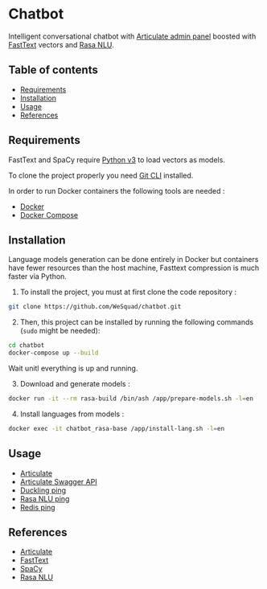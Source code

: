 # Chatbot

Intelligent conversational chatbot with [Articulate admin panel](https://samtecspg.github.io/articulate/) boosted with [FastText](https://fasttext.cc/) vectors and [Rasa NLU](https://rasa.com/).

## Table of contents

<!-- toc -->

* [Requirements](#requirements)
* [Installation](#installation)
* [Usage](#usage)
* [References](#references)

<!-- tocstop -->

## Requirements

FastText and SpaCy require [Python v3](https://www.python.org/downloads/) to load vectors as models.

To clone the project properly you need [Git CLI](https://git-scm.com/downloads) installed.

In order to run Docker containers the following tools are needed :

* [Docker](https://docs.docker.com/engine/installation/)
* [Docker Compose](https://docs.docker.com/compose/install/)

## Installation

Language models generation can be done entirely in Docker but containers have fewer resources than the host machine, Fasttext compression is much faster via Python.

1. To install the project, you must at first clone the code repository :

```bash
git clone https://github.com/WeSquad/chatbot.git
```

2. Then, this project can be installed by running the following commands (`sudo` might be needed):

```bash
cd chatbot
docker-compose up --build
```

Wait unitl everything is up and running.

3. Download and generate models :

```bash
docker run -it --rm rasa-build /bin/ash /app/prepare-models.sh -l=en
```

4. Install languages from models :

```bash
docker exec -it chatbot_rasa-base /app/install-lang.sh -l=en
```

## Usage

* [Articulate](http://localhost:3333)
* [Articulate Swagger API](http://localhost:7500/documentation)
* [Duckling ping](http://localhost:8000)
* [Rasa NLU ping](http://localhost:5000)
* [Redis ping](http://localhost:6379)

## References

* [Articulate](https://github.com/samtecspg/articulate)
* [FastText](https://github.com/facebookresearch/fastText)
* [SpaCy](https://github.com/explosion/spaCy)
* [Rasa NLU](https://github.com/RasaHQ/rasa_nlu)
